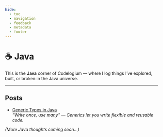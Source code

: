 ```yaml
---
hide:
  - toc
  - navigation
  - feedback
  - metadata
  - footer
---
```


# ☕ Java

This is the **Java** corner of Codelogium — where I log things I’ve explored, built, or broken in the Java universe.

---

## Posts

- [Generic Types in Java](../blog/post/java/generic-types.md)  
  _“Write once, use many” — Generics let you write flexible and reusable code._

*(More Java thoughts coming soon...)*
